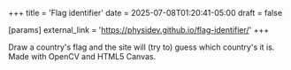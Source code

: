 +++
title = 'Flag identifier'
date = 2025-07-08T01:20:41-05:00
draft = false

[params]
    external_link = 'https://physidev.github.io/flag-identifier/'
+++

Draw a country's flag and the site will (try to) guess which country's it is. Made with OpenCV and HTML5 Canvas.  